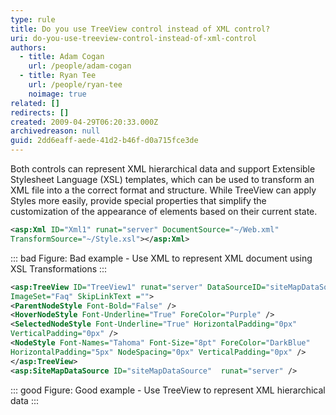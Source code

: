 ```yaml
---
type: rule
title: Do you use TreeView control instead of XML control?
uri: do-you-use-treeview-control-instead-of-xml-control
authors:
  - title: Adam Cogan
    url: /people/adam-cogan
  - title: Ryan Tee
    url: /people/ryan-tee
    noimage: true
related: []
redirects: []
created: 2009-04-29T06:20:33.000Z
archivedreason: null
guid: 2dd6eaff-aede-41d2-b46f-d0a715fce3de
---
```


Both controls can represent XML hierarchical data and support Extensible Stylesheet Language (XSL) templates, which can be used to transform an XML file into a the correct format and structure. While TreeView can apply Styles more easily, provide special properties that simplify the customization of the appearance of elements based on their current state. 

<!--endintro-->

```xml
<asp:Xml ID="Xml1" runat="server" DocumentSource="~/Web.xml"
TransformSource="~/Style.xsl"></asp:Xml>
```
::: bad
Figure: Bad example - Use XML to represent XML document using XSL Transformations
:::

```xml
<asp:TreeView ID="TreeView1" runat="server" DataSourceID="siteMapDataSource"
ImageSet="Faq" SkipLinkText =""> 
<ParentNodeStyle Font-Bold="False" /> 
<HoverNodeStyle Font-Underline="True" ForeColor="Purple" />   
<SelectedNodeStyle Font-Underline="True" HorizontalPadding="0px"
VerticalPadding="0px" /> 
<NodeStyle Font-Names="Tahoma" Font-Size="8pt" ForeColor="DarkBlue"
HorizontalPadding="5px" NodeSpacing="0px" VerticalPadding="0px" />
</asp:TreeView>
<asp:SiteMapDataSource ID="siteMapDataSource"  runat="server" />
```
::: good
Figure: Good example - Use TreeView to represent XML hierarchical data
:::

